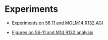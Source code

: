 # Experiments

* [Experiments on 56 11 and MOLM14 R132 AGI](https://alexishucteau.github.io/PhD_project/Analysis/Wetlab/Experiments_on_56_11_and_MOLM14_R132_AGI)

* [Figures on 56-11 and M14 R132 analysis](https://alexishucteau.github.io/PhD_project/Analysis/Wetlab/Results_of_56_11_and_MOLM14_R132_AGI_exp)
